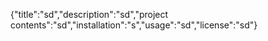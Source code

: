 {"title":"sd","description":"sd","project contents":"sd","installation":"s","usage":"sd","license":"sd"}